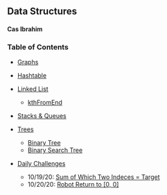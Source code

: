 ## Data Structures
#### Cas Ibrahim

### Table of Contents

* [Graphs](graph/)

* [Hashtable](hashtable/)

* [Linked List](linkedList/linked-list.js)
  * [kthFromEnd](linkedList/kthFromEnd-ll.js)

* [Stacks & Queues](stacksAndQueues/)

* [Trees](trees/)
  * [Binary Tree]()
  * [Binary Search Tree]()

* [Daily Challenges](dailyChallenge/)
  * 10/19/20: [Sum of Which Two Indeces = Target](dailyChallenge/two-sum.js)
  * 10/20/20: [Robot Return to [0, 0]](dailyChallenge/robot-return.js)